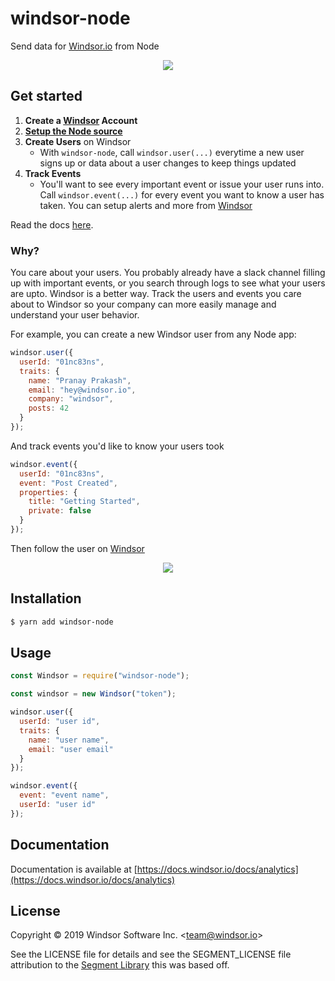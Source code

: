 # windsor-node

Send data for [Windsor.io](https://windsor.io) from Node

<div align="center">
  <img src="https://cdn.windsor.io/github/windsor-node/windsor.png"/>
</div>

## Get started

1. **Create a [Windsor](https://windsor.io) Account**
2. [**Setup the Node source**](https://app.windsor.io/sources)
2. **Create Users** on Windsor
   - With `windsor-node`, call `windsor.user(...)` everytime a new user signs up or data about a user changes to keep things updated
3. **Track Events**
   - You'll want to see every important event or issue your user runs into. Call `windsor.event(...)` for every event you want to know a user has taken. You can setup alerts and more from [Windsor](https://windsor.io)

Read the docs [here](https://docs.windsor.io/docs/analytics).

### Why?

You care about your users. You probably already have a slack channel filling up with important events, or you search through logs to see what your users are upto. Windsor is a better way. Track the users and events you care about to Windsor so your company can more easily manage and understand your user behavior.

For example, you can create a new Windsor user from any Node app:

```js
windsor.user({
  userId: "01nc83ns",
  traits: {
    name: "Pranay Prakash",
    email: "hey@windsor.io",
    company: "windsor",
    posts: 42
  }
});
```

And track events you'd like to know your users took

```js
windsor.event({
  userId: "01nc83ns",
  event: "Post Created",
  properties: {
    title: "Getting Started",
    private: false
  }
});
```

Then follow the user on [Windsor](https://windsor.io)

<div align="center">
  <img src="https://cdn.windsor.io/github/windsor-node/follow.png"/>
</div>

## Installation

```bash
$ yarn add windsor-node
```

## Usage

```js
const Windsor = require("windsor-node");

const windsor = new Windsor("token");

windsor.user({
  userId: "user id",
  traits: {
    name: "user name",
    email: "user email"
  }
});

windsor.event({
  event: "event name",
  userId: "user id"
});
```

## Documentation

Documentation is available at [https://docs.windsor.io/docs/analytics](https://docs.windsor.io/docs/analytics)

## License

Copyright &copy; 2019 Windsor Software Inc. \<team@windsor.io\>

See the LICENSE file for details and see the SEGMENT_LICENSE file attribution to the [Segment Library](https://github.com/segmentio/analytics-node) this was based off.
